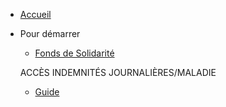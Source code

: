 - [Accueil](/)

- Pour démarrer

  - [Fonds de Solidarité](content/fonds-solidarite.md 'Fonds de solidarité')

  ACCÈS INDEMNITÉS JOURNALIÈRES/MALADIE

  - [Guide](content/guide.md 'The greatest guide in the world')
